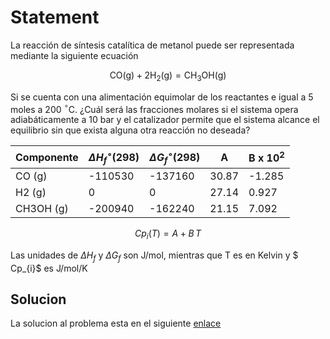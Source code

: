 # Statement

La reacción de síntesis catalítica de metanol puede ser representada mediante la siguiente ecuación 

$$
\text{CO(g)} + 2\text{H}_2\text{(g}) = \text{CH}_3\text{OH(g)}
$$

Si se cuenta con una alimentación equimolar de los reactantes e igual a 5 moles a 200 $^\circ$C. ¿Cuál será las fracciones molares si el sistema opera adiabáticamente a 10 bar y el catalizador permite que el sistema alcance el equilibrio sin que exista alguna otra reacción no deseada?

Componente | $\Delta H_f^\circ (298)$ |    $\Delta G_f^\circ(298)$  | A  |   B x $10^2$
-----------|-------------------------| ----------------------------|----|-------------
CO (g)     |-110530 |  -137160 | 30.87 |  -1.285
H2 (g)     |  0     |    0     |27.14  |  0.927
CH3OH (g)  | -200940 |  -162240 | 21.15 | 7.092

$$ Cp_{i}(T) = A + B\,T $$

Las unidades de $\Delta H_f$ y $\Delta G_f$ son J/mol, mientras que T es en Kelvin y $ Cp_{i}$ es J/mol/K

## Solucion

La solucion al problema esta en el siguiente [enlace](https://github.com/aliglara/posts/blob/main/codes/5311-t04-reactor-adiabatico.ipynb)